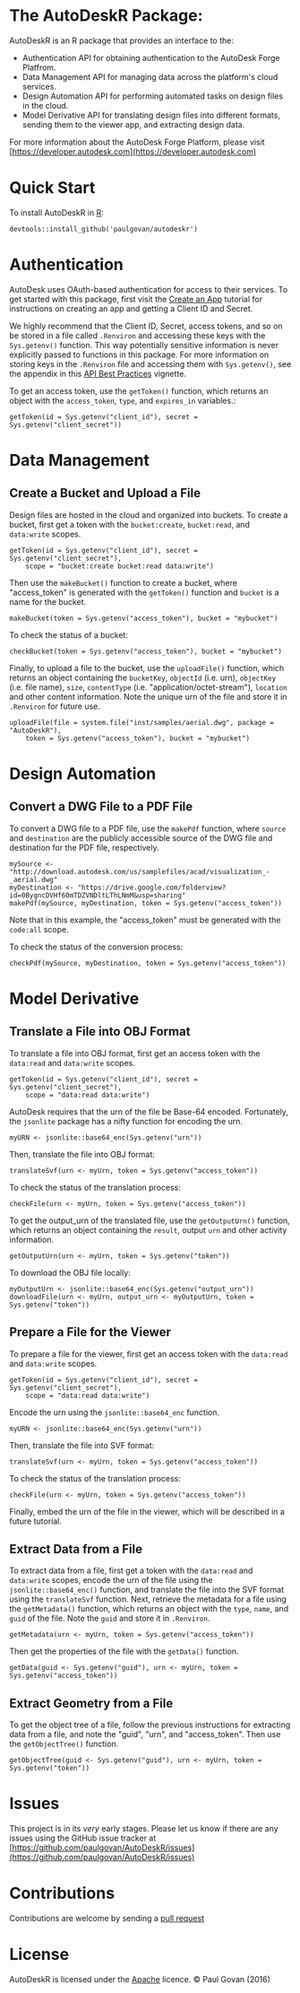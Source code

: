 # The AutoDeskR Package:
AutoDeskR is an R package that provides an interface to the:
* Authentication API for obtaining authentication to the AutoDesk Forge Platfrom.
* Data Management API for managing data across the platform's cloud services. 
* Design Automation API for performing automated tasks on design files in the cloud.
* Model Derivative API for translating design files into different formats, sending them to the viewer app, and extracting design data.

For more information about the AutoDesk Forge Platform, please visit [https://developer.autodesk.com](https://developer.autodesk.com)

# Quick Start
To install AutoDeskR in [R](https://www.r-project.org):

```
devtools::install_github('paulgovan/autodeskr')
```

# Authentication
AutoDesk uses OAuth-based authentication for access to their services. To get started with this package, first visit the [Create an App](https://developer.autodesk.com/en/docs/oauth/v2/tutorials/create-app/) tutorial for instructions on creating an app and getting a Client ID and Secret. 

We highly recommend that the Client ID, Secret, access tokens, and so on be stored in a file called `.Renviron` and accessing these keys with the `Sys.getenv()` function. This way potentially sensitive information is never explicitly passed to functions in this package. For more information on storing keys in the `.Renviron` file and accessing them with `Sys.getenv()`, see the appendix in this [API Best Practices](https://cran.r-project.org/web/packages/httr/vignettes/api-packages.html) vignette.  

To get an access token, use the `getToken()` function, which returns an object with the `access_token`, `type`, and `expires_in` variables.:

```
getToken(id = Sys.getenv("client_id"), secret = Sys.getenv("client_secret"))
```

# Data Management
## Create a Bucket and Upload a File
Design files are hosted in the cloud and organized into buckets. To create a bucket, first get a token with the `bucket:create`, `bucket:read`, and `data:write` scopes. 

```
getToken(id = Sys.getenv("client_id"), secret = Sys.getenv("client_secret"), 
    scope = "bucket:create bucket:read data:write")
```

Then use the `makeBucket()` function to create a bucket, where "access_token" is generated with the `getToken()` function and `bucket` is a name for the bucket. 

```
makeBucket(token = Sys.getenv("access_token"), bucket = "mybucket")
```

To check the status of a bucket:

```
checkBucket(token = Sys.getenv("access_token"), bucket = "mybucket")
```

Finally, to upload a file to the bucket, use the `uploadFile()` function, which returns an object containing the `bucketKey`, `objectId` (i.e. urn), `objectKey` (i.e. file name), `size`, `contentType` (i.e. "application/octet-stream"), `location` and other content information. Note the unique urn of the file and store it in `.Renviron` for future use. 

```
uploadFile(file = system.file("inst/samples/aerial.dwg", package = "AutoDeskR"),
    token = Sys.getenv("access_token"), bucket = "mybucket")
```

# Design Automation
##  Convert a DWG File to a PDF File
To convert a DWG file to a PDF file, use the `makePdf` function, where `source` and `destination` are the publicly accessible source of the DWG file and destination for the PDF file, respectively. 

```
mySource <- "http://download.autodesk.com/us/samplefiles/acad/visualization_-_aerial.dwg"
myDestination <- "https://drive.google.com/folderview?id=0BygncDVHf60mTDZVNDltLThLNmM&usp=sharing"
makePdf(mySource, myDestination, token = Sys.getenv("access_token"))
```

Note that in this example, the "access_token" must be generated with the `code:all` scope.


To check the status of the conversion process:

```
checkPdf(mySource, myDestination, token = Sys.getenv("access_token"))
```

# Model Derivative
## Translate a File into OBJ Format
To translate a file into OBJ format, first get an access token with the `data:read` and `data:write` scopes.

```
getToken(id = Sys.getenv("client_id"), secret = Sys.getenv("client_secret"), 
    scope = "data:read data:write")
```

AutoDesk requires that the urn of the file be Base-64 encoded. Fortunately, the `jsonlite` package has a nifty function for encoding the urn. 

```
myURN <- jsonlite::base64_enc(Sys.getenv("urn"))
```

Then, translate the file into OBJ format:

```
translateSvf(urn <- myUrn, token = Sys.getenv("access_token"))
```

To check the status of the translation process:

```
checkFile(urn <- myUrn, token = Sys.getenv("access_token"))
```

To get the output_urn of the translated file, use the `getOutputUrn()` function, which returns an object containing the `result`, output `urn` and other activity information.

```
getOutputUrn(urn <- myUrn, token = Sys.getenv("token"))
```

To download the OBJ file locally:

```
myOutputUrn <- jsonlite::base64_enc(Sys.getenv("output_urn"))
downloadFile(urn <- myUrn, output_urn <- myOutputUrn, token = Sys.getenv("token"))
```

## Prepare a File for the Viewer
To prepare a file for the viewer, first get an access token with the `data:read` and `data:write` scopes.

```
getToken(id = Sys.getenv("client_id"), secret = Sys.getenv("client_secret"), 
    scope = "data:read data:write")
```

Encode the urn using the `jsonlite::base64_enc` function. 

```
myURN <- jsonlite::base64_enc(Sys.getenv("urn"))
```

Then, translate the file into SVF format:

```
translateSvf(urn <- myUrn, token = Sys.getenv("access_token"))
```

To check the status of the translation process:

```
checkFile(urn <- myUrn, token = Sys.getenv("access_token"))
```

Finally, embed the urn of the file in the viewer, which will be described in a future tutorial.

## Extract Data from a File
To extract data from a file, first get a token with the `data:read` and `data:write` scopes, encode the urn of the file using the `jsonlite::base64_enc()` function, and translate the file into the SVF format using the `translateSvf` function.  Next, retrieve the metadata for a file using the `getMetadata()` function, which returns an object with the `type`, `name`, and `guid` of the file. Note the `guid` and store it in `.Renviron`.

```
getMetadata(urn <- myUrn, token = Sys.getenv("access_token"))
```

Then get the properties of the file with the `getData()` function.

```
getData(guid <- Sys.getenv("guid"), urn <- myUrn, token = Sys.getenv("access_token"))
```

## Extract Geometry from a File
To get the object tree of a file, follow the previous instructions for extracting data from a file, and note the "guid", "urn", and "access_token". Then use the `getObjectTree()` function.

```
getObjectTree(guid <- Sys.getenv("guid"), urn <- myUrn, token = Sys.getenv("token"))
```

# Issues
This project is in its *very* early stages. Please let us know if there are any issues using the GitHub issue tracker at [https://github.com/paulgovan/AutoDeskR/issues](https://github.com/paulgovan/AutoDeskR/issues)

# Contributions
Contributions are welcome by sending a [pull request](https://github.com/paulgovan/AutoDeskR/pulls)

# License
AutoDeskR is licensed under the [Apache](http://www.apache.org/licenses/LICENSE-2.0) licence. &copy; Paul Govan (2016)
